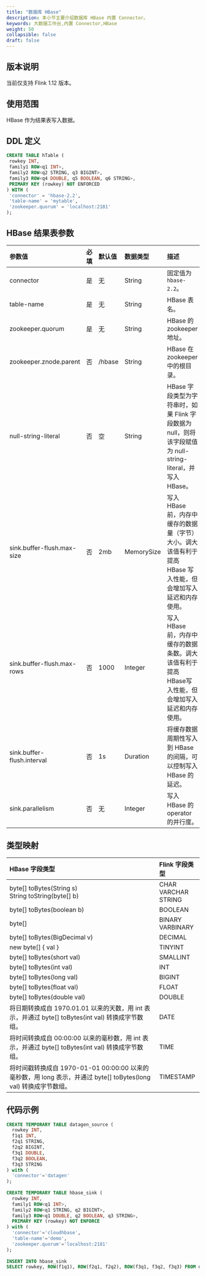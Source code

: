 ```yaml
---
title: "数据库 HBase"
description: 本小节主要介绍数据库 HBase 内置 Connector。 
keywords: 大数据工作台,内置 Connector,HBase
weight: 50
collapsible: false
draft: false
---
```




## 版本说明

当前仅支持 Flink 1.12 版本。

## 使用范围

HBase 作为结果表写入数据。

## DDL 定义

```sql
CREATE TABLE hTable (
 rowkey INT,
 family1 ROW<q1 INT>,
 family2 ROW<q2 STRING, q3 BIGINT>,
 family3 ROW<q4 DOUBLE, q5 BOOLEAN, q6 STRING>,
 PRIMARY KEY (rowkey) NOT ENFORCED
) WITH (
 'connector' = 'hbase-2.2',
 'table-name' = 'mytable',
 'zookeeper.quorum' = 'localhost:2181'
);
```

## HBase 结果表参数

| 参数值                     | 必填 | 默认值 | 数据类型   | 描述                                                         |
| :------------------------- | :--- | :----- | :--------- | :----------------------------------------------------------- |
| connector                  | 是   | 无     | String     | 固定值为 `hbase-2.2`。                                       |
| table-name                 | 是   | 无     | String     | HBase 表名。                                                 |
| zookeeper.quorum           | 是   | 无     | String     | HBase 的 zookeeper地址。                                     |
| zookeeper.znode.parent     | 否   | /hbase | String     | HBase 在 zookeeper 中的根目录。                              |
| null-string-literal        | 否   | 空     | String     | HBase 字段类型为字符串时，如果 Flink 字段数据为 null，则将该字段赋值为 null-string-literal，并写入 HBase。 |
| sink.buffer-flush.max-size | 否   | 2mb    | MemorySize | 写入 HBase 前，内存中缓存的数据量（字节）大小。调大该值有利于提高 HBase 写入性能，但会增加写入延迟和内存使用。 |
| sink.buffer-flush.max-rows | 否   | 1000   | Integer    | 写入 HBase 前，内存中缓存的数据条数。调大该值有利于提高HBase写入性能，但会增加写入延迟和内存使用。 |
| sink.buffer-flush.interval | 否   | 1s     | Duration   | 将缓存数据周期性写入到 HBase 的间隔，可以控制写入 HBase 的延迟。 |
| sink.parallelism           | 否   | 无     | Integer    | 写入 HBase 的 operator 的并行度。                            |

## 类型映射

| HBase 字段类型                                               | Flink 字段类型            |
| :----------------------------------------------------------- | :------------------------ |
| byte[] toBytes(String s) <br>String toString(byte[] b)       | CHAR<br>VARCHAR<br>STRING |
| byte[] toBytes(boolean b)                                    | BOOLEAN                   |
| byte[]                                                       | BINARY<br/>VARBINARY      |
| byte[] toBytes(BigDecimal v)                                 | DECIMAL                   |
| new byte[] { val }                                           | TINYINT                   |
| byte[] toBytes(short val)                                    | SMALLINT                  |
| byte[] toBytes(int val)                                      | INT                       |
| byte[] toBytes(long val)                                     | BIGINT                    |
| byte[] toBytes(float val)                                    | FLOAT                     |
| byte[] toBytes(double val)                                   | DOUBLE                    |
| 将日期转换成自 1970.01.01 以来的天数，用 int 表示，并通过 byte[] toBytes(int val) 转换成字节数组。 | DATE                      |
| 将时间转换成自 00:00:00 以来的毫秒数，用 int 表示，并通过 byte[] toBytes(int val) 转换成字节数组。 | TIME                      |
| 将时间戳转换成自 1970-01-01 00:00:00 以来的毫秒数，用 long 表示，并通过 byte[] toBytes(long val) 转换成字节数组。 | TIMESTAMP                 |

## 代码示例

```sql
CREATE TEMPORARY TABLE datagen_source (
  rowkey INT,
  f1q1 INT,
  f2q1 STRING,
  f2q2 BIGINT,
  f3q1 DOUBLE,
  f3q2 BOOLEAN,
  f3q3 STRING
) with (
  'connector'='datagen'
);
 
CREATE TEMPORARY TABLE hbase_sink (
  rowkey INT,
  family1 ROW<q1 INT>,
  family2 ROW<q1 STRING, q2 BIGINT>,
  family3 ROW<q1 DOUBLE, q2 BOOLEAN, q3 STRING>,
  PRIMARY KEY (rowkey) NOT ENFORCE
) with (
  'connector'='cloudhbase',
  'table-name'='demo',
  'zookeeper.quorum'='localhost:2181'
);
  
INSERT INTO hbase_sink
SELECT rowkey, ROW(f1q1), ROW(f2q1, f2q2), ROW(f3q1, f3q2, f3q3) FROM datagen_source;
```
